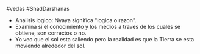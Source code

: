 #vedas #ShadDarshanas

* Analisis logico: Nyaya significa "logica o razon".
* Examina si el conocimiento y los medios a traves de los cuales se obtiene, son correctos o no.
* Yo veo que el sol esta saliendo pero la realidad es que la Tierra se esta moviendo alrededor del sol.